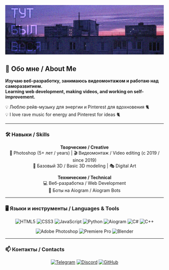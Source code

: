 [![header](https://github.com/VASSA8/vassa8/blob/main/assets/header.jpg)](https://t.me/vaccabich)

## 🚀 Обо мне / About Me
**Изучаю веб-разработку, занимаюсь видеомонтажом и работаю над саморазвитием.**  
**Learning web development, making videos, and working on self-improvement.**  

💡 Люблю рейв-музыку для энергии и Pinterest для вдохновения 🐈‍  
💡 I love rave music for energy and Pinterest for ideas 🐈‍  

---

### 🛠 Навыки / Skills
<div align="center">
  
**Творческие / Creative**  
🎨 Photoshop (5+ лет / years) | 🎬 Видеомонтаж / Video editing (с 2019 / since 2019)  
📐 Базовый 3D / Basic 3D modeling | 🎭 Digital Art  

**Технические / Technical**  
💻 Веб-разработка / Web Development  
📱 Боты на Aiogram / Aiogram Bots  

</div>

---

### 🖥️ Языки и инструменты / Languages & Tools
<div align="center">

![HTML5](https://img.shields.io/badge/-HTML5-E34F26?style=flat-square&logo=html5&logoColor=white)
![CSS3](https://img.shields.io/badge/-CSS3-1572B6?style=flat-square&logo=css3&logoColor=white)
![JavaScript](https://img.shields.io/badge/-JavaScript-F7DF1E?style=flat-square&logo=javascript&logoColor=black)
![Python](https://img.shields.io/badge/-Python-3776AB?style=flat-square&logo=python&logoColor=FFD43B)
![Aiogram](https://img.shields.io/badge/-Aiogram-26A5E4?style=flat-square&logo=telegram&logoColor=white)
![C#](https://img.shields.io/badge/-C%23-512BD4?style=flat-square&logo=csharp&logoColor=white)
![C++](https://img.shields.io/badge/-C++-00599C?style=flat-square&logo=cplusplus&logoColor=white)

![Adobe Photoshop](https://img.shields.io/badge/-Photoshop-31A8FF?style=flat-square&logo=adobephotoshop&logoColor=white)
![Premiere Pro](https://img.shields.io/badge/-Premiere%20Pro-9999FF?style=flat-square&logo=adobepremierepro&logoColor=white)
![Blender](https://img.shields.io/badge/-Blender-F5792A?style=flat-square&logo=blender&logoColor=white)

</div>

---

### 📫 Контакты / Contacts
<div align="center">

[![Telegram](https://img.shields.io/badge/-Telegram-26A5E4?style=for-the-badge&logo=telegram&logoColor=white)](https://t.me/vaccabich)
[![Discord](https://img.shields.io/badge/-Discord-5865F2?style=for-the-badge&logo=discord&logoColor=white)](https://discordapp.com/users/866669304450514974)
[![GitHub](https://img.shields.io/badge/-GitHub-181717?style=for-the-badge&logo=github&logoColor=white)](https://github.com/VASSA8)

</div>